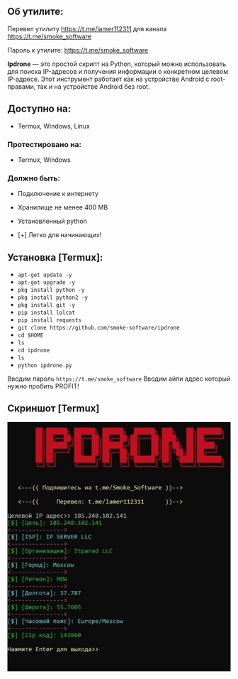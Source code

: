 ## Об утилите:
Перевел утилиту https://t.me/lamer112311 для канала https://t.me/smoke_software

Пароль к утилите: https://t.me/smoke_software

**Ipdrone** — это простой скрипт на Python, который можно использовать для поиска IP-адресов и получения информации о конкретном целевом IP-адресе. Этот инструмент работает как на устройстве Android с root-правами, так и на устройстве Android без root.


## Доступно на:

* Termux, Windows, Linux

### Протестировано на:

* Termux, Windows

### Должно быть:
* Подключение к интернету
* Хранилище не менее 400 MB
* Установленный python


* [+] Легко для начинающих!

## Установка [Termux]:

* `apt-get update -y`
* `apt-get upgrade -y`
* `pkg install python -y`
* `pkg install python2 -y`
* `pkg install git -y`
* `pip install lolcat`
* `pip install requests`
* `git clone https://github.com/smoke-software/ipdrone`
* `cd $HOME`
* `ls`
* `cd ipdrone`
* `ls`
* `python ipdrone.py`

Вводим пароль `https://t.me/smoke_software`
Вводим айпи адрес который нужно пробить
PROFIT!

## Скриншот [Termux]

<p align="centre">
<img src="https://raw.githubusercontent.com/Smoke-Software/ipdrone/main/photo_2022-02-01_19-50-49.jpg" alt="Script">
</p>




